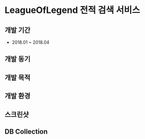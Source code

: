 
# LeagueOfLegend 전적 검색 서비스

## 개발 기간
* 2018.01 ~ 2018.04
## 개발 동기
## 개발 목적
## 개발 환경
## 스크린샷
## DB Collection






